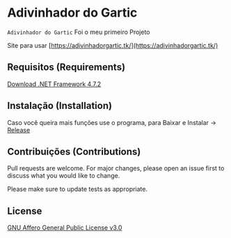 # Adivinhador do Gartic

`Adivinhador do Gartic` Foi o meu primeiro Projeto

Site para usar [https://adivinhadorgartic.tk/](https://adivinhadorgartic.tk/)
## Requisitos (Requirements)
[Download .NET Framework 4.7.2](https://dotnet.microsoft.com/download/dotnet-framework/net472)

## Instalação (Installation)
Caso você queira mais funções use o programa, para Baixar e Instalar -> [Release](https://github.com/vin350/Adivinhador-do-Gartic/releases/latest/download/Setup.Adivinhador.msi)

## Contribuições (Contributions)
Pull requests are welcome. For major changes, please open an issue first to discuss what you would like to change.

Please make sure to update tests as appropriate.

## License
[GNU Affero General Public License v3.0](https://github.com/vin350/Adivinhador-do-Gartic/blob/master/LICENSE)
